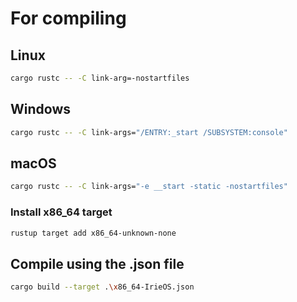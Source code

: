 # For compiling

## Linux
```bash
cargo rustc -- -C link-arg=-nostartfiles
```

## Windows
```bash
cargo rustc -- -C link-args="/ENTRY:_start /SUBSYSTEM:console"
```

## macOS
```bash
cargo rustc -- -C link-args="-e __start -static -nostartfiles"
```

### Install x86_64 target
```bash
rustup target add x86_64-unknown-none
```
## Compile using the .json file
```bash
cargo build --target .\x86_64-IrieOS.json
```
